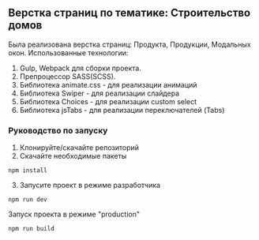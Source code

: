 ## Верстка страниц по тематике: Строительство домов
Была реализована верстка страниц: Продукта, Продукции, Модальных окон.
Использованные технологии:
1. Gulp, Webpack для сборки проекта.
2. Препроцессор SASS(SCSS). 
3. Библиотека animate.css - для реализации анимаций
4. Библиотека Swiper - для реализации слайдера
5. Библиотека Choices - для реализации custom select
6. Библиотека jsTabs - для реализации переключателей (Tabs)

### Руководство по запуску

1. Клонируйте/скачайте репозиторий
2. Скачайте необходимые пакеты
```
npm install
```
3. Запусите проект в режиме разработчика
```
npm run dev
```
Запуск проекта в режиме "production"
```
npm run build
```
